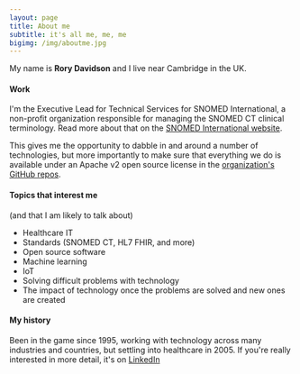 ```yaml
---
layout: page
title: About me
subtitle: it's all me, me, me
bigimg: /img/aboutme.jpg
---
```


My name is **Rory Davidson** and I live near Cambridge in the UK.

#### Work

I'm the Executive Lead for Technical Services for SNOMED International, a non-profit organization responsible for managing the SNOMED CT clinical terminology. Read more about that on the [SNOMED International website](http://www.snomed.org).

This gives me the opportunity to dabble in and around a number of technologies, but more importantly to make sure that everything we do is available under an Apache v2 open source license in the [organization's GitHub repos](https://github.com/IHTSDO).

#### Topics that interest me
(and that I am likely to talk about)
- Healthcare IT
- Standards (SNOMED CT, HL7 FHIR, and more)
- Open source software
- Machine learning
- IoT
- Solving difficult problems with technology
- The impact of technology once the problems are solved and new ones are created

#### My history

Been in the game since 1995, working with technology across many industries and countries, but settling into healthcare in 2005. If you're really interested in more detail, it's on [LinkedIn](https://www.linkedin.com/in/rorydavidson)
